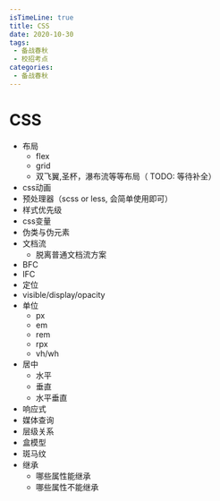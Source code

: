 ```yaml
---
isTimeLine: true
title: CSS
date: 2020-10-30
tags:
 - 备战春秋
 - 校招考点
categories:
 - 备战春秋
---
```

# CSS
* 布局
  * flex
  * grid
  * 双飞翼,圣杯，瀑布流等等布局（ TODO: 等待补全）
* css动画
* 预处理器（scss or less, 会简单使用即可）
* 样式优先级
* css变量
* 伪类与伪元素
* 文档流
  * 脱离普通文档流方案
* BFC
* IFC
* 定位
* visible/display/opacity
* 单位
  * px
  * em
  * rem
  * rpx
  * vh/wh
* 居中
  * 水平
  * 垂直
  * 水平垂直
* 响应式
* 媒体查询
* 层级关系
* 盒模型
* 斑马纹
* 继承
  * 哪些属性能继承
  * 哪些属性不能继承

<comment/>
<tongji/>